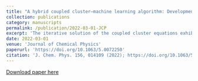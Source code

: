 ```yaml
---
title: "A hybrid coupled cluster–machine learning algorithm: Development of various regression models and benchmark applications"
collection: publications
category: manuscripts
permalink: /publication/2022-03-01-JCP
excerpt: 'The iterative solution of the coupled cluster equations exhibits a synergistic relationship among the various cluster amplitudes. The iteration scheme is analyzed as a multivariate discrete time propagation of nonlinearly coupled equations, which is dictated by only a few principal cluster amplitudes. These principal amplitudes usually correspond to only a few valence excitations, whereas all other cluster amplitudes are enslaved and behave as auxiliary variables [Agarawal et al., J. Chem. Phys. 154, 044110 (2021)]. We develop a coupled cluster–machine learning hybrid scheme where various supervised machine learning strategies are introduced to establish the interdependence between the principal and auxiliary amplitudes on-the-fly. While the coupled cluster equations are solved only to determine the principal amplitudes, the auxiliary amplitudes, on the other hand, are determined via regression as unique functionals of the principal amplitudes. This leads to significant reduction in the number of independent degrees of freedom during the iterative optimization, which saves significant computation time. A few different regression techniques have been developed, which have their own advantages and disadvantages. The scheme has been applied to several molecules in their equilibrium and stretched geometries, and our scheme, with all the regression models, shows a significant reduction in computation time over the canonical coupled cluster calculations without unduly sacrificing the accuracy.'
date: 2022-03-01
venue: 'Journal of Chemical Physics'
paperurl: 'https://doi.org/10.1063/5.0072250'
citation: 'J. Chem. Phys. 156, 014109 (2022); https://doi.org/10.1063/5.0072250'
---
```

[Download paper here](https://doi.org/10.1063/5.0072250)
